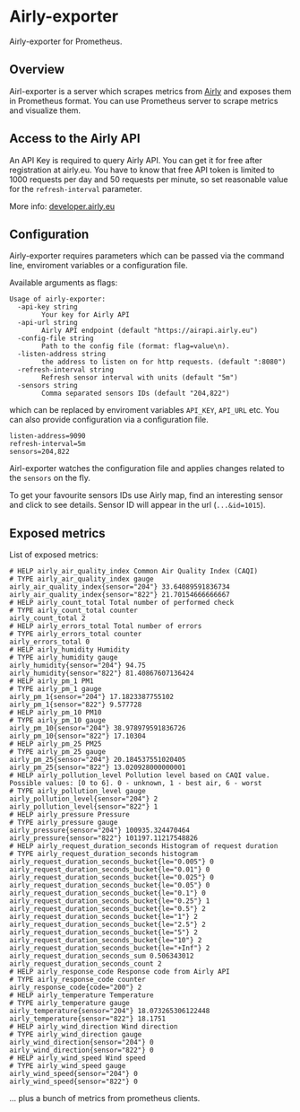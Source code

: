 # Airly-exporter

Airly-exporter for Prometheus.

## Overview

Airl-exporter is a server which scrapes metrics from [Airly](https://airly.eu/) and exposes them in Prometheus format. You can use
Prometheus server to scrape metrics and visualize them.

## Access to the Airly API

An API Key is required to query Airly API. You can get it for free after registration at airly.eu.
You have to know that free API token is limited to 1000 requests per day and 50 requests per minute, so
set reasonable value for the `refresh-interval` parameter.

More info: [developer.airly.eu](https://developer.airly.eu/docs)

## Configuration

Airly-exporter requires parameters which can be passed via the command line, enviroment variables or a configuration file.

Available arguments as flags:

```
Usage of airly-exporter:
  -api-key string
    	Your key for Airly API
  -api-url string
    	Airly API endpoint (default "https://airapi.airly.eu")
  -config-file string
    	Path to the config file (format: flag=value\n).
  -listen-address string
    	the address to listen on for http requests. (default ":8080")
  -refresh-interval string
    	Refresh sensor interval with units (default "5m")
  -sensors string
    	Comma separated sensors IDs (default "204,822")
```

which can be replaced by enviroment variables `API_KEY`, `API_URL` etc. You can also provide configuration
via a configuration file.

```
listen-address=9090
refresh-interval=5m
sensors=204,822
```

Airl-exporter watches the configuration file and applies changes related to the `sensors` on the fly.

To get your favourite sensors IDs use Airly map, find an interesting sensor and click to see details. Sensor ID
will appear in the url (`...&id=1015`).

## Exposed metrics

List of exposed metrics:

```
# HELP airly_air_quality_index Common Air Quality Index (CAQI)
# TYPE airly_air_quality_index gauge
airly_air_quality_index{sensor="204"} 33.64089591836734
airly_air_quality_index{sensor="822"} 21.70154666666667
# HELP airly_count_total Total number of performed check
# TYPE airly_count_total counter
airly_count_total 2
# HELP airly_errors_total Total number of errors
# TYPE airly_errors_total counter
airly_errors_total 0
# HELP airly_humidity Humidity
# TYPE airly_humidity gauge
airly_humidity{sensor="204"} 94.75
airly_humidity{sensor="822"} 81.40867607136424
# HELP airly_pm_1 PM1
# TYPE airly_pm_1 gauge
airly_pm_1{sensor="204"} 17.1823387755102
airly_pm_1{sensor="822"} 9.577728
# HELP airly_pm_10 PM10
# TYPE airly_pm_10 gauge
airly_pm_10{sensor="204"} 38.978979591836726
airly_pm_10{sensor="822"} 17.10304
# HELP airly_pm_25 PM25
# TYPE airly_pm_25 gauge
airly_pm_25{sensor="204"} 20.184537551020405
airly_pm_25{sensor="822"} 13.020928000000001
# HELP airly_pollution_level Pollution level based on CAQI value. Possible values: [0 to 6]. 0 - unknown, 1 - best air, 6 - worst
# TYPE airly_pollution_level gauge
airly_pollution_level{sensor="204"} 2
airly_pollution_level{sensor="822"} 1
# HELP airly_pressure Pressure
# TYPE airly_pressure gauge
airly_pressure{sensor="204"} 100935.324470464
airly_pressure{sensor="822"} 101197.11217548826
# HELP airly_request_duration_seconds Histogram of request duration
# TYPE airly_request_duration_seconds histogram
airly_request_duration_seconds_bucket{le="0.005"} 0
airly_request_duration_seconds_bucket{le="0.01"} 0
airly_request_duration_seconds_bucket{le="0.025"} 0
airly_request_duration_seconds_bucket{le="0.05"} 0
airly_request_duration_seconds_bucket{le="0.1"} 0
airly_request_duration_seconds_bucket{le="0.25"} 1
airly_request_duration_seconds_bucket{le="0.5"} 2
airly_request_duration_seconds_bucket{le="1"} 2
airly_request_duration_seconds_bucket{le="2.5"} 2
airly_request_duration_seconds_bucket{le="5"} 2
airly_request_duration_seconds_bucket{le="10"} 2
airly_request_duration_seconds_bucket{le="+Inf"} 2
airly_request_duration_seconds_sum 0.506343012
airly_request_duration_seconds_count 2
# HELP airly_response_code Response code from Airly API
# TYPE airly_response_code counter
airly_response_code{code="200"} 2
# HELP airly_temperature Temperature
# TYPE airly_temperature gauge
airly_temperature{sensor="204"} 18.073265306122448
airly_temperature{sensor="822"} 18.1751
# HELP airly_wind_direction Wind direction
# TYPE airly_wind_direction gauge
airly_wind_direction{sensor="204"} 0
airly_wind_direction{sensor="822"} 0
# HELP airly_wind_speed Wind speed
# TYPE airly_wind_speed gauge
airly_wind_speed{sensor="204"} 0
airly_wind_speed{sensor="822"} 0
```

... plus a bunch of metrics from prometheus clients.

